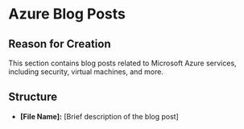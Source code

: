 # Azure Blog Posts

## Reason for Creation

This section contains blog posts related to Microsoft Azure services, including security, virtual machines, and more.

## Structure

*   **[File Name]:** [Brief description of the blog post]
